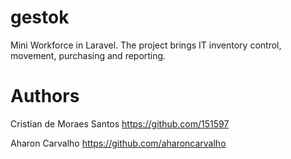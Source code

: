 # gestok
Mini Workforce in Laravel. The project brings IT inventory control, movement, purchasing and reporting.

# Authors

Cristian de Moraes Santos
https://github.com/151597

Aharon Carvalho
https://github.com/aharoncarvalho